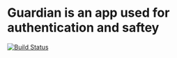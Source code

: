 # Guardian is an app used for authentication and saftey
[![Build Status](https://travis-ci.org/fhboswell/Guardian.svg?branch=master)](https://travis-ci.org/fhboswell/Guardian)
